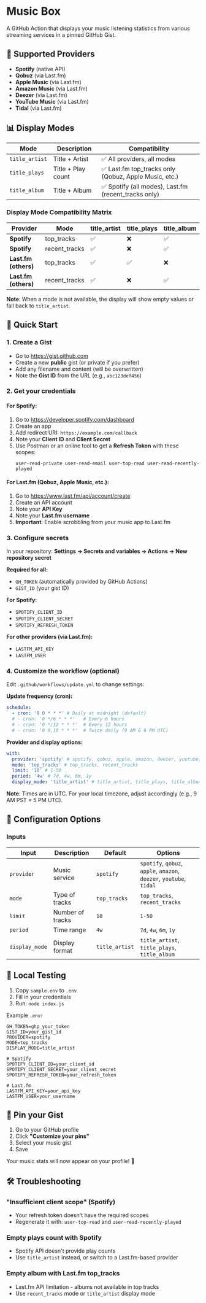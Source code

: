 # Music Box

A GitHub Action that displays your music listening statistics from various streaming services in a pinned GitHub Gist.

## 🎵 Supported Providers

- **Spotify** (native API)
- **Qobuz** (via Last.fm)
- **Apple Music** (via Last.fm)
- **Amazon Music** (via Last.fm)
- **Deezer** (via Last.fm)
- **YouTube Music** (via Last.fm)
- **Tidal** (via Last.fm)

## 📊 Display Modes

| Mode           | Description        | Compatibility                                         |
| -------------- | ------------------ | ----------------------------------------------------- |
| `title_artist` | Title + Artist     | ✅ All providers, all modes                           |
| `title_plays`  | Title + Play count | ✅ Last.fm top_tracks only (Qobuz, Apple Music, etc.) |
| `title_album`  | Title + Album      | ✅ Spotify (all modes), Last.fm (recent_tracks only)  |

### Display Mode Compatibility Matrix

| Provider             | Mode          | title_artist | title_plays | title_album |
| -------------------- | ------------- | ------------ | ----------- | ----------- |
| **Spotify**          | top_tracks    | ✅           | ❌          | ✅          |
| **Spotify**          | recent_tracks | ✅           | ❌          | ✅          |
| **Last.fm (others)** | top_tracks    | ✅           | ✅          | ❌          |
| **Last.fm (others)** | recent_tracks | ✅           | ❌          | ✅          |

**Note**: When a mode is not available, the display will show empty values or fall back to `title_artist`.

## 🚀 Quick Start

### 1. Create a Gist

- Go to https://gist.github.com
- Create a new **public** gist (or private if you prefer)
- Add any filename and content (will be overwritten)
- Note the **Gist ID** from the URL (e.g., `abc123def456`)

### 2. Get your credentials

#### For Spotify:

1. Go to https://developer.spotify.com/dashboard
2. Create an app
3. Add redirect URI: `https://example.com/callback`
4. Note your **Client ID** and **Client Secret**
5. Use Postman or an online tool to get a **Refresh Token** with these scopes:
   ```
   user-read-private user-read-email user-top-read user-read-recently-played
   ```

#### For Last.fm (Qobuz, Apple Music, etc.):

1. Go to https://www.last.fm/api/account/create
2. Create an API account
3. Note your **API Key**
4. Note your **Last.fm username**
5. **Important**: Enable scrobbling from your music app to Last.fm

### 3. Configure secrets

In your repository: **Settings → Secrets and variables → Actions → New repository secret**

**Required for all:**

- `GH_TOKEN` (automatically provided by GitHub Actions)
- `GIST_ID` (your gist ID)

**For Spotify:**

- `SPOTIFY_CLIENT_ID`
- `SPOTIFY_CLIENT_SECRET`
- `SPOTIFY_REFRESH_TOKEN`

**For other providers (via Last.fm):**

- `LASTFM_API_KEY`
- `LASTFM_USER`

### 4. Customize the workflow (optional)

Edit `.github/workflows/update.yml` to change settings:

**Update frequency (cron):**

```yaml
schedule:
  - cron: '0 0 * * *' # Daily at midnight (default)
  # - cron: '0 */6 * * *'   # Every 6 hours
  # - cron: '0 */12 * * *'  # Every 12 hours
  # - cron: '0 9,18 * * *'  # Twice daily (9 AM & 6 PM UTC)
```

**Provider and display options:**

```yaml
with:
  provider: 'spotify' # spotify, qobuz, apple, amazon, deezer, youtube, tidal
  mode: 'top_tracks' # top_tracks, recent_tracks
  limit: '10' # 1-50
  period: '4w' # 7d, 4w, 6m, 1y
  display_mode: 'title_artist' # title_artist, title_plays, title_album
```

**Note**: Times are in UTC. For your local timezone, adjust accordingly (e.g., 9 AM PST = 5 PM UTC).

## 📝 Configuration Options

### Inputs

| Input          | Description      | Default        | Options                                                             |
| -------------- | ---------------- | -------------- | ------------------------------------------------------------------- |
| `provider`     | Music service    | `spotify`      | `spotify`, `qobuz`, `apple`, `amazon`, `deezer`, `youtube`, `tidal` |
| `mode`         | Type of tracks   | `top_tracks`   | `top_tracks`, `recent_tracks`                                       |
| `limit`        | Number of tracks | `10`           | `1-50`                                                              |
| `period`       | Time range       | `4w`           | `7d`, `4w`, `6m`, `1y`                                              |
| `display_mode` | Display format   | `title_artist` | `title_artist`, `title_plays`, `title_album`                        |

## 🔧 Local Testing

1. Copy `sample.env` to `.env`
2. Fill in your credentials
3. Run: `node index.js`

Example `.env`:

```env
GH_TOKEN=ghp_your_token
GIST_ID=your_gist_id
PROVIDER=spotify
MODE=top_tracks
DISPLAY_MODE=title_artist

# Spotify
SPOTIFY_CLIENT_ID=your_client_id
SPOTIFY_CLIENT_SECRET=your_client_secret
SPOTIFY_REFRESH_TOKEN=your_refresh_token

# Last.fm
LASTFM_API_KEY=your_api_key
LASTFM_USER=your_username
```

## 📌 Pin your Gist

1. Go to your GitHub profile
2. Click **"Customize your pins"**
3. Select your music gist
4. Save

Your music stats will now appear on your profile! 🎉

## 🛠️ Troubleshooting

### "Insufficient client scope" (Spotify)

- Your refresh token doesn't have the required scopes
- Regenerate it with: `user-top-read` and `user-read-recently-played`

### Empty plays count with Spotify

- Spotify API doesn't provide play counts
- Use `title_artist` instead, or switch to a Last.fm-based provider

### Empty album with Last.fm top_tracks

- Last.fm API limitation - albums not available in top tracks
- Use `recent_tracks` mode or `title_artist` display mode
